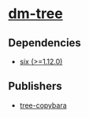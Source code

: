 # [dm-tree](https://pypi.org/project/dm-tree)

## Dependencies
- [six (>=1.12.0)](packages/s/six.md)



## Publishers
- [tree-copybara](https://pypi.org/user/tree-copybara)

